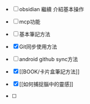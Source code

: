 - [ ] obsidian 繼續 介紹基本操作

- [ ] mcp功能

- [ ] 基本筆記方法

- [x] Git同步使用方法   
- [ ] android github sync方法

- [x] [[BOOK/卡片盒筆記方法]]

- [x] [[如何捕捉腦中的靈感]]

- [ ] 



